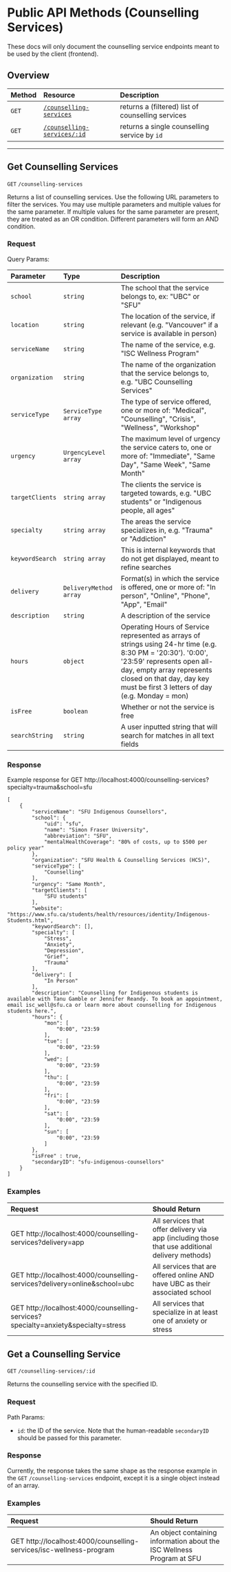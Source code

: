 # Public API Methods (Counselling Services)

These docs will only document the counselling service endpoints meant to be used by the client (frontend).

## Overview

| Method     | Resource                    | Description                       |
|:-----------|:----------------------------|:----------------------------------|
| `GET` | [`/counselling-services`](###get-counselling-services) | returns a (filtered) list of counselling services |
| `GET` | [`/counselling-services/:id`](###get-a-counselling-service) | returns a single counselling service by `id` |

---

## Get Counselling Services

`GET` `/counselling-services`

Returns a list of counselling services. Use the following URL parameters to filter the services. You may use multiple parameters and multiple values for the same parameter. If multiple values for the same parameter are present, they are treated as an OR condition. Different parameters will form an AND condition.

### Request

Query Params:

| Parameter  | Type         | Description                       |
|:-----------|:-------------|:----------------------------------|
| `school` | `string` | The school that the service belongs to, ex: "UBC" or "SFU" |
| `location` | `string` | The location of the service, if relevant (e.g. "Vancouver" if a service is available in person) |
| `serviceName` | `string` | The name of the service, e.g. "ISC Wellness Program" |
| `organization` | `string` | The name of the organization that the service belongs to, e.g. "UBC Counselling Services" |
| `serviceType` | `ServiceType array` | The type of service offered, one or more of: "Medical", "Counselling", "Crisis", "Wellness", "Workshop" |
| `urgency` | `UrgencyLevel array` | The maximum level of urgency the service caters to, one or more of: "Immediate", "Same Day", "Same Week", "Same Month" |
| `targetClients` | `string array` | The clients the service is targeted towards, e.g. "UBC students" or "Indigenous people, all ages" |
| `specialty` | `string array` | The areas the service specializes in, e.g. "Trauma" or "Addiction" |
| `keywordSearch` | `string array` | This is internal keywords that do not get displayed, meant to refine searches |
| `delivery` | `DeliveryMethod array` | Format(s) in which the service is offered, one or more of: "In person", "Online", "Phone", "App", "Email" |
| `description` | `string` | A description of the service |
| `hours` | `object` | Operating Hours of Service represented as arrays of strings using 24-hr time (e.g. 8:30 PM = '20:30'). '0:00', '23:59' represents open all-day, empty array represents closed on that day, day key must be first 3 letters of day (e.g. Monday = mon) |
| `isFree` | `boolean` | Whether or not the service is free |
| `searchString` | `string` | A user inputted string that will search for matches in all text fields |

### Response

Example response for GET http://localhost:4000/counselling-services?specialty=trauma&school=sfu

    [
        {
            "serviceName": "SFU Indigenous Counsellors",
            "school": {
                "uid": "sfu",
                "name": "Simon Fraser University",
                "abbreviation": "SFU",
                "mentalHealthCoverage": "80% of costs, up to $500 per policy year"
            },
            "organization": "SFU Health & Counselling Services (HCS)",
            "serviceType": [
                "Counselling"
            ],
            "urgency": "Same Month",
            "targetClients": [
                "SFU students"
            ],
            "website": "https://www.sfu.ca/students/health/resources/identity/Indigenous-Students.html",
            "keywordSearch": [],
            "specialty": [
                "Stress",
                "Anxiety",
                "Depression",
                "Grief",
                "Trauma"
            ],
            "delivery": [
                "In Person"
            ],
            "description": "Counselling for Indigenous students is available with Tanu Gamble or Jennifer Reandy. To book an appointment, email isc_well@sfu.ca or learn more about counselling for Indigenous students here.",
            "hours": {
                "mon": [
                    "0:00", "23:59
                ],
                "tue": [
                    "0:00", "23:59
                ],
                "wed": [
                    "0:00", "23:59
                ],
                "thu": [
                    "0:00", "23:59
                ],
                "fri": [
                    "0:00", "23:59
                ],
                "sat": [
                    "0:00", "23:59
                ],
                "sun": [
                    "0:00", "23:59
                ]
            },
            "isFree" : true,
            "secondaryID": "sfu-indigenous-counsellors"
        }
    ]

### Examples

| Request  | Should Return         | 
|:-----------|:-------------|
|GET http://localhost:4000/counselling-services?delivery=app | All services that offer delivery via app (including those that use additional delivery methods) |
|GET http://localhost:4000/counselling-services?delivery=online&school=ubc | All services that are offered online AND have UBC as their associated school |
|GET http://localhost:4000/counselling-services?specialty=anxiety&specialty=stress | All services that specialize in at least one of anxiety or stress |


## Get a Counselling Service

`GET` `/counselling-services/:id`

Returns the counselling service with the specified ID.

### Request

Path Params:
- `id`: the ID of the service. Note that the human-readable `secondaryID` should be passed for this parameter.

### Response

Currently, the response takes the same shape as the response example in the `GET` `/counselling-services` endpoint, except it is a single object instead of an array.


### Examples

| Request  | Should Return         | 
|:-----------|:-------------|
|GET http://localhost:4000/counselling-services/isc-wellness-program | An object containing information about the ISC Wellness Program at SFU |